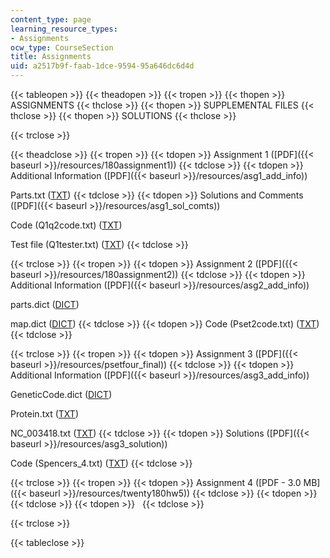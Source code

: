 ```yaml
---
content_type: page
learning_resource_types:
- Assignments
ocw_type: CourseSection
title: Assignments
uid: a2517b9f-faab-1dce-9594-95a646dc6d4d
---
```


{{< tableopen >}}
{{< theadopen >}}
{{< tropen >}}
{{< thopen >}}
ASSIGNMENTS
{{< thclose >}}
{{< thopen >}}
SUPPLEMENTAL FILES
{{< thclose >}}
{{< thopen >}}
SOLUTIONS
{{< thclose >}}

{{< trclose >}}

{{< theadclose >}}
{{< tropen >}}
{{< tdopen >}}
Assignment 1 ([PDF]({{< baseurl >}}/resources/180assignment1))
{{< tdclose >}}
{{< tdopen >}}
Additional Information ([PDF]({{< baseurl >}}/resources/asg1_add_info))  
  
Parts.txt ([TXT](./resolveuid/729c7af14767d9b351cca3d416502f1e))
{{< tdclose >}}
{{< tdopen >}}
Solutions and Comments ([PDF]({{< baseurl >}}/resources/asg1_sol_comts))  
  
Code (Q1q2code.txt) ([TXT](./resolveuid/a48faf6c7685ce39a26ada6ba566f258))  
  
Test file (Q1tester.txt) ([TXT](./resolveuid/47afc4e7167be3cdf95da50fa521c86e))
{{< tdclose >}}

{{< trclose >}}
{{< tropen >}}
{{< tdopen >}}
Assignment 2 ([PDF]({{< baseurl >}}/resources/180assignment2))
{{< tdclose >}}
{{< tdopen >}}
Additional Information ([PDF]({{< baseurl >}}/resources/asg2_add_info))  
  
parts.dict ([DICT](./resolveuid/7fa011444f24e0570f7160a9e34f3a66))  
  
map.dict ([DICT](./resolveuid/fcb7b9e11a370d79eaf33177167bf2c7))
{{< tdclose >}}
{{< tdopen >}}
Code (Pset2code.txt) ([TXT](./resolveuid/b904a3f6fba791d7661cb2a34c8e29b3))
{{< tdclose >}}

{{< trclose >}}
{{< tropen >}}
{{< tdopen >}}
Assignment 3 ([PDF]({{< baseurl >}}/resources/psetfour_final))
{{< tdclose >}}
{{< tdopen >}}
Additional Information ([PDF]({{< baseurl >}}/resources/asg3_add_info))  
  
GeneticCode.dict ([DICT](./resolveuid/6ea9b2b7ad5a4da57ff0495125eb900e))  
  
Protein.txt ([TXT](./resolveuid/09d9efde7472cd1ffbbe67cf524eeb39))  
  
NC\_003418.txt ([TXT](./resolveuid/1f6f1302295b825e27f9a819a44035e2))
{{< tdclose >}}
{{< tdopen >}}
Solutions ([PDF]({{< baseurl >}}/resources/asg3_solution))  
  
Code (Spencers\_4.txt) ([TXT](./resolveuid/105606015671acc8a899bc05982df314))
{{< tdclose >}}

{{< trclose >}}
{{< tropen >}}
{{< tdopen >}}
Assignment 4 ([PDF - 3.0 MB]({{< baseurl >}}/resources/twenty180hw5))
{{< tdclose >}}
{{< tdopen >}}
 
{{< tdclose >}}
{{< tdopen >}}
 
{{< tdclose >}}

{{< trclose >}}

{{< tableclose >}}